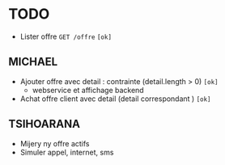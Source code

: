 # TODO
- Lister offre `GET /offre` `[ok]`
## MICHAEL
- Ajouter offre avec detail : contrainte (detail.length > 0) `[ok]`
    - webservice et affichage backend
- Achat offre client avec detail (detail correspondant ) `[ok]`

## TSIHOARANA
- Mijery ny offre actifs
- Simuler appel, internet, sms